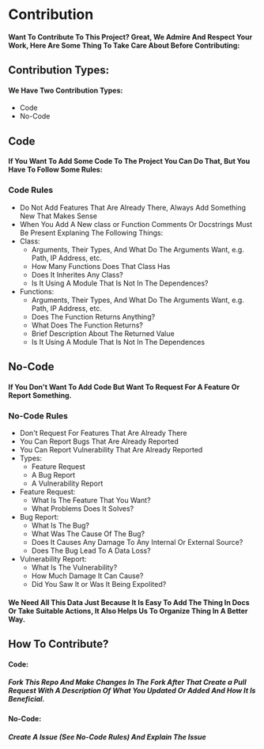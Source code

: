 # Contribution
#### Want To Contribute To This Project? Great, We Admire And Respect Your Work, Here Are Some Thing To Take Care About Before Contributing:
## Contribution Types:
#### We Have Two Contribution Types:
* Code
* No-Code
## Code 
#### If You Want To Add Some Code To The Project You Can Do That, But You Have To Follow Some Rules:
### Code Rules
* Do Not Add Features That Are Already There, Always Add Something New That Makes Sense
* When You Add A New class or Function Comments Or Docstrings Must Be Present Explaning The Following Things:
* Class:
  - Arguments, Their Types, And What Do The Arguments Want, e.g. Path, IP Address, etc.
  - How Many Functions Does That Class Has
  - Does It Inherites Any Class?
  - Is It Using A Module That Is Not In The Dependences?
* Functions:
  - Arguments, Their Types, And What Do The Arguments Want, e.g. Path, IP Address, etc.
  - Does The Function Returns Anything?
  - What Does The Function Returns?
  - Brief Description About The Returned Value
  - Is It Using A Module That Is Not In The Dependences
## No-Code
#### If You Don't Want To Add Code But Want To Request For A Feature Or Report Something.
### No-Code Rules
* Don't Request For Features That Are Already There
* You Can Report Bugs That Are Already Reported 
* You Can Report Vulnerability That Are Already Reported
* Types:
  - Feature Request
  -  A Bug Report
  -  A Vulnerability Report
* Feature Request:
  - What Is The Feature That You Want?
  - What Problems Does It Solves?
* Bug Report:
  - What Is The Bug?
  - What Was The Cause Of The Bug?
  - Does It Causes Any Damage To Any Internal Or External Source?
  - Does The Bug Lead To A Data Loss?
* Vulnerability Report:
  - What Is The Vulnerability?
  - How Much Damage It Can Cause?
  - Did You Saw It or Was It Being Expolited?
#### We Need All This Data Just Because It Is Easy To Add The Thing In Docs Or Take Suitable Actions, It Also Helps Us To Organize Thing In A Better Way.
## How To Contribute?
#### Code:
##### Fork This Repo And Make Changes In The Fork After That Create a Pull Request With A Description Of What You Updated Or Added And How It Is Beneficial.
#### No-Code:
##### Create A Issue (See No-Code Rules) And Explain The Issue 
